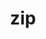 ---
title: "zip"
layout: cache
categories: [package, develop-2024-03-03]
meta: {"versions": ["3.0"], "compilers": ["gcc@=11.4.0", "gcc@=9.4.0"], "oss": ["ubuntu20.04", "ubuntu22.04"], "platforms": ["linux"], "targets": ["neoverse_v1", "neoverse_v2", "ppc64le", "x86_64_v3"], "stacks": ["e4s", "e4s-neoverse-v2", "e4s-neoverse_v1", "e4s-power", "ml-linux-x86_64-cpu", "ml-linux-x86_64-cuda", "ml-linux-x86_64-rocm", "root"], "num_specs": 4, "num_specs_by_stack": {"e4s-power": 1, "root": 4, "e4s-neoverse_v1": 1, "e4s-neoverse-v2": 1, "e4s": 1, "ml-linux-x86_64-cpu": 1, "ml-linux-x86_64-rocm": 1, "ml-linux-x86_64-cuda": 1}}
spec_details: [{"hash": "3v5pp5e6btej53rmsqfy25xpnrutpy4k", "compiler": "gcc@=9.4.0", "versions": ["3.0"], "os": "ubuntu20.04", "platform": "linux", "target": "ppc64le", "variants": ["build_system=makefile", "patches=14dc880,3bc30ba,5068e7c,51f48db,66ab4ce,a92fc4e,a95ed93,eb83fc8,f7d0bc4,fa8312c"], "stacks": ["e4s-power", "root"], "size": "-", "tarball": "https://binaries.spack.io/develop-2024-03-03/build_cache/linux-ubuntu20.04-ppc64le/gcc-9.4.0/zip-3.0/linux-ubuntu20.04-ppc64le-gcc-9.4.0-zip-3.0-3v5pp5e6btej53rmsqfy25xpnrutpy4k.spack"}, {"hash": "id6wq7ckk4efczmhcs3tqdxvyx6xgrtr", "compiler": "gcc@=11.4.0", "versions": ["3.0"], "os": "ubuntu22.04", "platform": "linux", "target": "neoverse_v1", "variants": ["build_system=makefile", "patches=14dc880,3bc30ba,5068e7c,51f48db,66ab4ce,a92fc4e,a95ed93,eb83fc8,f7d0bc4,fa8312c"], "stacks": ["e4s-neoverse_v1", "root"], "size": "-", "tarball": "https://binaries.spack.io/develop-2024-03-03/build_cache/linux-ubuntu22.04-neoverse_v1/gcc-11.4.0/zip-3.0/linux-ubuntu22.04-neoverse_v1-gcc-11.4.0-zip-3.0-id6wq7ckk4efczmhcs3tqdxvyx6xgrtr.spack"}, {"hash": "5hagh4woashgfziigy6prlojnyfgcrj4", "compiler": "gcc@=11.4.0", "versions": ["3.0"], "os": "ubuntu22.04", "platform": "linux", "target": "neoverse_v2", "variants": ["build_system=makefile", "patches=14dc880,3bc30ba,5068e7c,51f48db,66ab4ce,a92fc4e,a95ed93,eb83fc8,f7d0bc4,fa8312c"], "stacks": ["e4s-neoverse-v2", "root"], "size": "-", "tarball": "https://binaries.spack.io/develop-2024-03-03/build_cache/linux-ubuntu22.04-neoverse_v2/gcc-11.4.0/zip-3.0/linux-ubuntu22.04-neoverse_v2-gcc-11.4.0-zip-3.0-5hagh4woashgfziigy6prlojnyfgcrj4.spack"}, {"hash": "ieskbeoqqzedfpfqgmsunnu2ttcv2lem", "compiler": "gcc@=11.4.0", "versions": ["3.0"], "os": "ubuntu22.04", "platform": "linux", "target": "x86_64_v3", "variants": ["build_system=makefile", "patches=14dc880,3bc30ba,5068e7c,51f48db,66ab4ce,a92fc4e,a95ed93,eb83fc8,f7d0bc4,fa8312c"], "stacks": ["e4s", "ml-linux-x86_64-cpu", "ml-linux-x86_64-rocm", "root", "ml-linux-x86_64-cuda"], "size": "-", "tarball": "https://binaries.spack.io/develop-2024-03-03/build_cache/linux-ubuntu22.04-x86_64_v3/gcc-11.4.0/zip-3.0/linux-ubuntu22.04-x86_64_v3-gcc-11.4.0-zip-3.0-ieskbeoqqzedfpfqgmsunnu2ttcv2lem.spack"}]
---